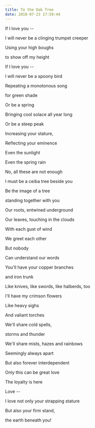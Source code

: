 ```yaml
---
title: To the Oak Tree
date: 2018-07-23 17:59:44
---
```


If I love you --

I will never be a clinging trumpet creeper

Using your high boughs

to show off my height

If I love you --

I will never be a spoony bird

Repeating a monotonous song

for green shade

Or be a spring

Bringing cool solace all year long

Or be a steep peak

Increasing your stature,

Reflecting your eminence

Even the sunlight

Even the spring rain

No, all these are not enough

I must be a ceiba tree beside you

Be the image of a tree

standing together with you

Our roots, entwined underground

Our leaves, touching in the clouds

With each gust of wind

We greet each other

But nobody

Can understand our words

You'll have your copper branches

and iron trunk

Like knives, like swords, like halberds, too

I'll have my crimson flowers

Like heavy sighs

And valiant torches

We'll share cold spells,

storms and thunder

We'll share mists, hazes and rainbows

Seemingly always apart

But also forever interdependent

Only this can be great love

The loyalty is here

Love --

I love not only your strapping stature

But also your firm stand,

the earth beneath you!
